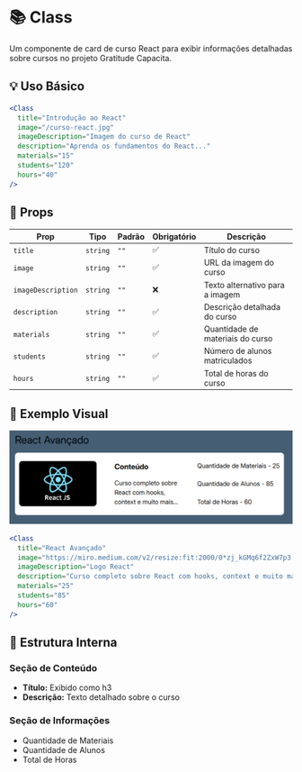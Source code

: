 # 📚 Class

Um componente de card de curso React para exibir informações detalhadas sobre cursos no projeto Gratitude Capacita.

## 💡 Uso Básico

```jsx
<Class
  title="Introdução ao React"
  image="/curso-react.jpg"
  imageDescription="Imagem do curso de React"
  description="Aprenda os fundamentos do React..."
  materials="15"
  students="120"
  hours="40"
/>
```

## 📝 Props

| Prop               | Tipo     | Padrão | Obrigatório | Descrição                        |
| ------------------ | -------- | ------ | ----------- | -------------------------------- |
| `title`            | `string` | `""`   | ✅          | Título do curso                  |
| `image`            | `string` | `""`   | ✅          | URL da imagem do curso           |
| `imageDescription` | `string` | `""`   | ❌          | Texto alternativo para a imagem  |
| `description`      | `string` | `""`   | ✅          | Descrição detalhada do curso     |
| `materials`        | `string` | `""`   | ✅          | Quantidade de materiais do curso |
| `students`         | `string` | `""`   | ✅          | Número de alunos matriculados    |
| `hours`            | `string` | `""`   | ✅          | Total de horas do curso          |

## 🎨 Exemplo Visual
<div align="center">
  <img src="../images/class.png" alt="Componente curso" />
</div>

```jsx
<Class
  title="React Avançado"
  image="https://miro.medium.com/v2/resize:fit:2000/0*zj_kGMq6f2ZxW7p3.png"
  imageDescription="Logo React"
  description="Curso completo sobre React com hooks, context e muito mais..."
  materials="25"
  students="85"
  hours="60"
/>
```



## 🧩 Estrutura Interna

### Seção de Conteúdo

- **Título:** Exibido como h3
- **Descrição:** Texto detalhado sobre o curso

### Seção de Informações

- Quantidade de Materiais
- Quantidade de Alunos
- Total de Horas